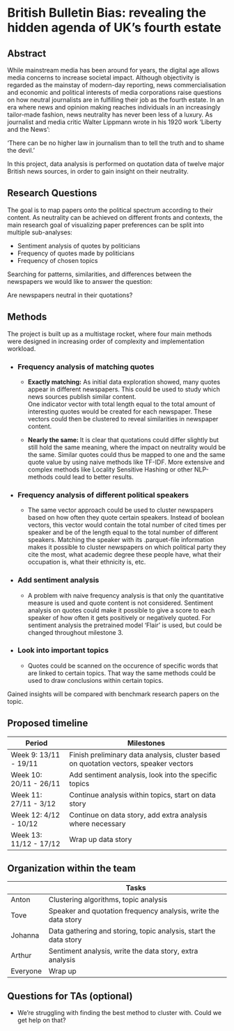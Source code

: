 # British Bulletin Bias: revealing the hidden agenda of UK’s fourth estate

  

## Abstract

  

While mainstream media has been around for years, the digital age allows media concerns to increase societal impact. Although objectivity is regarded as the mainstay of modern-day reporting, news commercialisation and economic and political interests of media corporations raise questions on how neutral journalists are in fulfilling their job as the fourth estate. In an era where news and opinion making reaches individuals in an increasingly tailor-made fashion, news neutrality has never been less of a luxury. As journalist and media critic Walter Lippmann wrote in his 1920 work ‘Liberty and the News’: 

‘There can be no higher law in journalism than to tell the truth and to shame the devil.’

In this project, data analysis is performed on quotation data of twelve major British news sources, in order to gain insight on their neutrality. 

## Research Questions

The goal is to map papers onto the political spectrum according to their content. As neutrality can be achieved on different fronts and contexts, the main research goal of visualizing paper preferences can be split into multiple sub-analyses:
-	Sentiment analysis of quotes by politicians
-	Frequency of quotes made by politicians
-	Frequency of chosen topics

Searching for patterns, similarities, and differences between the newspapers we would like to answer the question:

Are newspapers neutral in their quotations?
  

## Methods

  

The project is built up as a multistage rocket, where four main methods were designed in increasing order of complexity and implementation workload.

  

-   ### Frequency analysis of matching quotes
    

	-   <b>Exactly matching:</b> As initial data exploration showed, many quotes appear in different newspapers. This could be used to study which news sources publish similar content.  
	 One indicator vector with total length equal to the total amount of interesting quotes would be created for each newspaper. These vectors could then be clustered to reveal similarities in newspaper content.
    
	-   <b>Nearly the same: </b>It is clear that quotations could differ slightly but still hold the same meaning, where the impact on neutrality would be the same. Similar quotes could thus be mapped to one and the same quote value by using naive methods like TF-IDF. More extensive and complex methods like Locality Sensitive Hashing or other NLP-methods could lead to better results.
    

-  ### Frequency analysis of different political speakers
	-   The same vector approach could be used to cluster newspapers based on how often they quote certain speakers. Instead of boolean vectors, this vector would contain the total number of cited times per speaker and be of the length equal to the total number of different speakers. Matching the speaker with its .parquet-file information makes it possible to cluster newspapers on which political party they cite the most, what academic degree these people have, what their occupation is, what their ethnicity is, etc.
    

-  ### Add sentiment analysis
	-   A problem with naive frequency analysis is that only the quantitative measure is used and quote content is not considered. Sentiment analysis on quotes could make it possible to give a score to each speaker of how often it gets positively or negatively quoted. For sentiment analysis the pretrained model ‘Flair’ is used, but could be changed throughout milestone 3.
    

-  ### Look into important topics ###
	-   Quotes could be scanned on the occurence of specific words that are linked to certain topics. That way the same methods could be used to draw conclusions within certain topics.  
      
    

Gained insights will be compared with benchmark research papers on the topic.

  
  

## Proposed timeline

| Period | Milestones |
|--|--|
| Week 9: 13/11 - 19/11 | Finish preliminary data analysis, cluster based on quotation vectors, speaker vectors |
| Week 10: 20/11 - 26/11 | Add sentiment analysis,  look into the specific topics| 
| Week 11: 27/11 - 3/12  | Continue analysis within topics, start on data story |
| Week 12: 4/12 - 10/12 | Continue on data story, add extra analysis where necessary|
| Week 13: 11/12 - 17/12 | Wrap up data story |

## Organization within the team

|  | Tasks |
|--|--|
| Anton | Clustering algorithms, topic analysis |
|  Tove| Speaker and quotation frequency analysis, write the data story  |
| Johanna | Data gathering and storing, topic analysis, start the data story |   
| Arthur | Sentiment analysis, write the data story, extra analysis |
| Everyone | Wrap up | 
## Questions for TAs (optional)

-   We’re struggling with finding the best method to cluster with. Could we get help on that?
